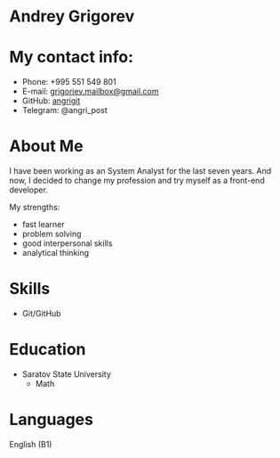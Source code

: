 
# Andrey Grigorev

# My contact info:

* Phone: +995 551 549 801
* E-mail: grigoriev.mailbox@gmail.com
* GitHub: [angrigit](https://github.com/angrigit)
* Telegram: @angri_post

# About Me

I have been working as an System Analyst for the last seven years. And now, I decided to change my profession and try myself as a front-end developer.

My strengths:
* fast learner 
* problem solving
* good interpersonal skills
* analytical thinking

# Skills

* Git/GitHub

# Education

* Saratov State University 
    - Math

# Languages
English (B1)